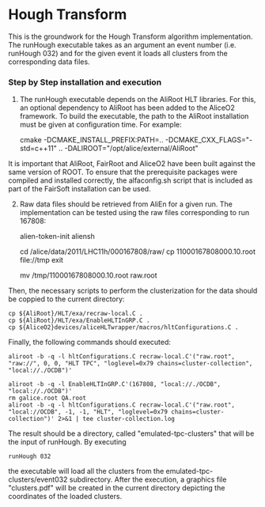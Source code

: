 Hough Transform
===============

This is the groundwork for the Hough Transform algorithm implementation. The runHough executable takes as an argument an event number (i.e. runHough 032) and for the given event it loads all clusters from the corresponding data files.

### Step by Step installation and execution

1. The runHough executable depends on the AliRoot HLT libraries. For this, an optional dependency to AliRoot has been added to the AliceO2 framework. To build the executable, the path to the AliRoot installation must be given at configuration time. For example:

    cmake -DCMAKE_INSTALL_PREFIX:PATH=.. -DCMAKE_CXX_FLAGS="-std=c++11" .. -DALIROOT="/opt/alice/external/AliRoot"

It is important that AliRoot, FairRoot and AliceO2 have been built against the same version of ROOT. To ensure that the prerequisite packages were compiled and installed correctly, the alfaconfig.sh script that is included as part of the FairSoft installation can be used.

2. Raw data files should be retrieved from AliEn for a given run. The implementation can be tested using the raw files corresponding to run 167808:

    alien-token-init <username>
    aliensh

    cd /alice/data/2011/LHC11h/000167808/raw/
    cp 11000167808000.10.root file://tmp
    exit

    mv /tmp/11000167808000.10.root raw.root

Then, the necessary scripts to perform the clusterization for the data should be coppied to the current directory:

    cp ${AliRoot}/HLT/exa/recraw-local.C .
    cp ${AliRoot}/HLT/exa/EnableHLTInGRP.C .
    cp ${AliceO2}devices/aliceHLTwrapper/macros/hltConfigurations.C .

Finally, the following commands should executed:

    aliroot -b -q -l hltConfigurations.C recraw-local.C'("raw.root", "raw://", 0, 0, "HLT TPC", "loglevel=0x79 chains=cluster-collection", "local://./OCDB")'

    aliroot -b -q -l EnableHLTInGRP.C'(167808, "local://./OCDB", "local://./OCDB")'
    rm galice.root QA.root
    aliroot -b -q -l hltConfigurations.C recraw-local.C'("raw.root", "local://OCDB", -1, -1, "HLT", "loglevel=0x79 chains=cluster-collection")' 2>&1 | tee cluster-collection.log

The result should be a directory, called "emulated-tpc-clusters" that will be the input of runHough. By executing

    runHough 032

the executable will load all the clusters from the emulated-tpc-clusters/event032 subdirectory. After the execution, a graphics file "clusters.pdf" will be created in the current directory depicting the coordinates of the loaded clusters.
